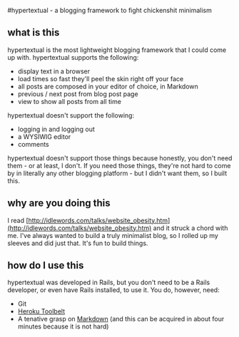 #hypertextual - a blogging framework to fight chickenshit minimalism

## what is this
hypertextual is the most lightweight blogging framework that I could come up with. hypertextual supports the following:

* display text in a browser
* load times so fast they'll peel the skin right off your face
* all posts are composed in your editor of choice, in Markdown
* previous / next post from blog post page
* view to show all posts from all time

hypertextual doesn't support the following:

* logging in and logging out
* a WYSIWIG editor
* comments

hypertextual doesn't support those things because honestly, you don't need them - or at least, I don't. If you need those things, they're not hard to come by in literally any other blogging platform - but I didn't want them, so I built this.

## why are you doing this
I read [http://idlewords.com/talks/website_obesity.htm](http://idlewords.com/talks/website_obesity.htm) and it struck a chord with me. I've always wanted to build a truly minimalist blog, so I rolled up my sleeves and did just that. It's fun to build things.

## how do I use this
hypertextual was developed in Rails, but you don't need to be a Rails developer, or even have Rails installed, to use it. You do, however, need:

* Git
* [Heroku Toolbelt](https://toolbelt.heroku.com/)
* A tenative grasp on [Markdown](https://daringfireball.net/projects/markdown/) (and this can be acquired in about four minutes because it is not hard)
